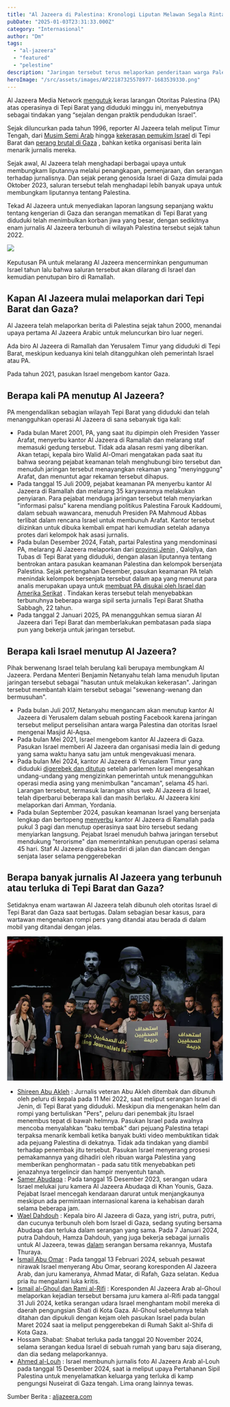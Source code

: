 ```yaml
---
title: "Al Jazeera di Palestina: Kronologi Liputan Melawan Segala Rintangan"
pubDate: "2025-01-03T23:31:33.000Z"
category: "Internasional"
author: "Dm"
tags: 
  - "al-jazeera"
  - "featured"
  - "pelestine"
description: "Jaringan tersebut terus melaporkan penderitaan warga Palestina, meskipun adanya intimidasi"
heroImage: "/src/assets/images/AP22187325578977-1683539330.png"
---
```


Al Jazeera Media Network [mengutuk](https://www.aljazeera.com/news/2025/1/1/palestinian-authority-suspends-al-jazeera-operations-in-the-west-bank) keras larangan Otoritas Palestina (PA) atas operasinya di Tepi Barat yang diduduki minggu ini, menyebutnya sebagai tindakan yang “sejalan dengan praktik pendudukan Israel”.

Sejak diluncurkan pada tahun 1996, reporter Al Jazeera telah meliput Timur Tengah, dari [Musim Semi Arab](https://www.aljazeera.com/tag/arab-spring/) hingga [kekerasan pemukim Israel](https://www.aljazeera.com/news/2024/10/10/mapping-1400-settler-attacks-in-the-occupied-west-bank-over-the-past-year) di Tepi Barat dan [perang brutal di Gaza](https://www.aljazeera.com/tag/israel-palestine-conflict/) , bahkan ketika organisasi berita lain menarik jurnalis mereka.

Sejak awal, Al Jazeera telah menghadapi berbagai upaya untuk membungkam liputannya melalui penangkapan, pemenjaraan, dan serangan terhadap jurnalisnya. Dan sejak perang genosida Israel di Gaza dimulai pada Oktober 2023, saluran tersebut telah menghadapi lebih banyak upaya untuk membungkam liputannya tentang Palestina.

Tekad Al Jazeera untuk menyediakan laporan langsung sepanjang waktu tentang kengerian di Gaza dan serangan mematikan di Tepi Barat yang diduduki telah menimbulkan korban jiwa yang besar, dengan sedikitnya enam jurnalis Al Jazeera terbunuh di wilayah Palestina tersebut sejak tahun 2022.

![](/src/assets/images/Screenshot-2024-09-22-at-9.41.16 AM-1-1726987919.png)

Keputusan PA untuk melarang Al Jazeera mencerminkan pengumuman Israel tahun lalu bahwa saluran tersebut akan dilarang di Israel dan kemudian penutupan biro di Ramallah.

## Kapan Al Jazeera mulai melaporkan dari Tepi Barat dan Gaza?

Al Jazeera telah melaporkan berita di Palestina sejak tahun 2000, menandai upaya pertama Al Jazeera Arabic untuk meluncurkan biro luar negeri.

Ada biro Al Jazeera di Ramallah dan Yerusalem Timur yang diduduki di Tepi Barat, meskipun keduanya kini telah ditangguhkan oleh pemerintah Israel atau PA.

Pada tahun 2021, pasukan Israel mengebom kantor Gaza.

## Berapa kali PA menutup Al Jazeera?

PA mengendalikan sebagian wilayah Tepi Barat yang diduduki dan telah menangguhkan operasi Al Jazeera di sana sebanyak tiga kali:

- Pada bulan Maret 2001, PA, yang saat itu dipimpin oleh Presiden Yasser Arafat, menyerbu kantor Al Jazeera di Ramallah dan melarang staf memasuki gedung tersebut. Tidak ada alasan resmi yang diberikan. Akan tetapi, kepala biro Walid Al-Omari mengatakan pada saat itu bahwa seorang pejabat keamanan telah menghubungi biro tersebut dan menuduh jaringan tersebut menayangkan rekaman yang "menyinggung" Arafat, dan menuntut agar rekaman tersebut dihapus.
- Pada tanggal 15 Juli 2009, pejabat keamanan PA menyerbu kantor Al Jazeera di Ramallah dan melarang 35 karyawannya melakukan penyiaran. Para pejabat menduga jaringan tersebut telah menyiarkan "informasi palsu" karena mendiang politikus Palestina Farouk Kaddoumi, dalam sebuah wawancara, menuduh Presiden PA Mahmoud Abbas terlibat dalam rencana Israel untuk membunuh Arafat. Kantor tersebut diizinkan untuk dibuka kembali empat hari kemudian setelah adanya protes dari kelompok hak asasi jurnalis.
- Pada bulan Desember 2024, Fatah, partai Palestina yang mendominasi PA, melarang Al Jazeera melaporkan dari [provinsi Jenin](https://www.aljazeera.com/features/2024/12/30/the-pa-crackdown-on-palestinians-appeals-to-israeli-western-interests) , Qalqilya, dan Tubas di Tepi Barat yang diduduki, dengan alasan liputannya tentang bentrokan antara pasukan keamanan Palestina dan kelompok bersenjata Palestina. Sejak pertengahan Desember, pasukan keamanan PA telah menindak kelompok bersenjata tersebut dalam apa yang menurut para analis merupakan upaya untuk [membuat PA disukai oleh Israel dan Amerika Serikat](https://www.aljazeera.com/features/2024/12/30/the-pa-crackdown-on-palestinians-appeals-to-israeli-western-interests) . Tindakan keras tersebut telah menyebabkan terbunuhnya beberapa warga sipil serta jurnalis Tepi Barat Shatha Sabbagh, 22 tahun.
- Pada tanggal 2 Januari 2025, PA menangguhkan semua siaran Al Jazeera dari Tepi Barat dan memberlakukan pembatasan pada siapa pun yang bekerja untuk jaringan tersebut.

## Berapa kali Israel menutup Al Jazeera?

Pihak berwenang Israel telah berulang kali berupaya membungkam Al Jazeera. Perdana Menteri Benjamin Netanyahu telah lama menuduh liputan jaringan tersebut sebagai "hasutan untuk melakukan kekerasan". Jaringan tersebut membantah klaim tersebut sebagai "sewenang-wenang dan bermusuhan".

- Pada bulan Juli 2017, Netanyahu mengancam akan menutup kantor Al Jazeera di Yerusalem dalam sebuah posting Facebook karena jaringan tersebut meliput perselisihan antara warga Palestina dan otoritas Israel mengenai Masjid Al-Aqsa.
- Pada bulan Mei 2021, Israel mengebom kantor Al Jazeera di Gaza. Pasukan Israel memberi Al Jazeera dan organisasi media lain di gedung yang sama waktu hanya satu jam untuk mengevakuasi menara.
- Pada bulan Mei 2024, kantor Al Jazeera di Yerusalem Timur yang diduduki [digerebek dan ditutup](https://www.aljazeera.com/news/2024/5/6/israel-bans-al-jazeera-what-does-it-mean-and-what-happens-next) setelah parlemen Israel mengesahkan undang-undang yang mengizinkan pemerintah untuk menangguhkan operasi media asing yang menimbulkan "ancaman", selama 45 hari. Larangan tersebut, termasuk larangan situs web Al Jazeera di Israel, telah diperbarui beberapa kali dan masih berlaku. Al Jazeera kini melaporkan dari Amman, Yordania.
- Pada bulan September 2024, pasukan keamanan Israel yang bersenjata lengkap dan bertopeng [menyerbu](https://www.aljazeera.com/news/2024/9/22/israel-closes-al-jazeera-bureau-in-ramallah-all-you-need-to-know) kantor Al Jazeera di Ramallah pada pukul 3 pagi dan menutup operasinya saat biro tersebut sedang menyiarkan langsung. Pejabat Israel menuduh bahwa jaringan tersebut mendukung "terorisme" dan memerintahkan penutupan operasi selama 45 hari. Staf Al Jazeera dipaksa berdiri di jalan dan diancam dengan senjata laser selama penggerebekan

## Berapa banyak jurnalis Al Jazeera yang terbunuh atau terluka di Tepi Barat dan Gaza?

Setidaknya enam wartawan Al Jazeera telah dibunuh oleh otoritas Israel di Tepi Barat dan Gaza saat bertugas. Dalam sebagian besar kasus, para wartawan mengenakan rompi pers yang ditandai atau berada di dalam mobil yang ditandai dengan jelas.

![](/src/assets/images/290A6692-1722520128.png)

- [Shireen Abu Akleh](https://www.aljazeera.com/features/longform/2023/5/11/shireen-abu-akleh-al-jazeera-reporter-and-daughter-of-palestine) : Jurnalis veteran Abu Akleh ditembak dan dibunuh oleh peluru di kepala pada 11 Mei 2022, saat meliput serangan Israel di Jenin, di Tepi Barat yang diduduki. Meskipun dia mengenakan helm dan rompi yang bertuliskan "Pers", peluru dari penembak jitu Israel menembus tepat di bawah helmnya. Pasukan Israel pada awalnya mencoba menyalahkan "baku tembak" dari pejuang Palestina tetapi terpaksa menarik kembali ketika banyak bukti video membuktikan tidak ada pejuang Palestina di dekatnya. Tidak ada tindakan yang diambil terhadap penembak jitu tersebut. Pasukan Israel menyerang prosesi pemakamannya yang dihadiri oleh ribuan warga Palestina yang memberikan penghormatan - pada satu titik menyebabkan peti jenazahnya tergelincir dan hampir menyentuh tanah.
- [Samer Abudaqa](https://www.aljazeera.com/news/2024/1/14/al-jazeeras-samer-abudaqa-was-targeted-left-to-bleed-by-israel-report) : Pada tanggal 15 Desember 2023, serangan udara Israel melukai juru kamera Al Jazeera Abudaqa di Khan Younis, Gaza. Pejabat Israel mencegah kendaraan darurat untuk menjangkaunya meskipun ada permintaan internasional karena ia kehabisan darah selama beberapa jam.
- [Wael Dahdouh](https://www.aljazeera.com/news/2023/11/1/to-kill-a-family-the-loss-of-wael-dahdouhs-family-to-israeli-bombs) : Kepala biro Al Jazeera di Gaza, yang istri, putra, putri, dan cucunya terbunuh oleh bom Israel di Gaza, sedang syuting bersama Abudaqa dan terluka dalam serangan yang sama. Pada 7 Januari 2024, putra Dahdouh, Hamza Dahdouh, yang juga bekerja sebagai jurnalis untuk Al Jazeera, tewas [dalam](https://www.aljazeera.com/news/2024/1/7/hamza-son-of-al-jazeeras-wael-dahdouh-killed-in-israeli-attack-in-gaza) serangan bersama rekannya, Mustafa Thuraya.
- [Ismail Abu Omar](https://www.aljazeera.com/news/2024/2/13/journalists-including-al-jazeera-reporter-injured-in-israel-gaza-strike) : Pada tanggal 13 Februari 2024, sebuah pesawat nirawak Israel menyerang Abu Omar, seorang koresponden Al Jazeera Arab, dan juru kameranya, Ahmad Matar, di Rafah, Gaza selatan. Kedua pria itu mengalami luka kritis.
- [Ismail al-Ghoul dan Rami al-Rifi](https://www.aljazeera.com/news/2024/7/31/al-jazeera-journalist-cameraman-killed-in-gaza-attack) : Koresponden Al Jazeera Arab al-Ghoul melaporkan kejadian tersebut bersama juru kamera al-Rifi pada tanggal 31 Juli 2024, ketika serangan udara Israel menghantam mobil mereka di daerah pengungsian Shati di Kota Gaza. Al-Ghoul sebelumnya telah ditahan dan dipukuli dengan kejam oleh pasukan Israel pada bulan Maret 2024 saat ia meliput penggerebekan di Rumah Sakit al-Shifa di Kota Gaza.
- Hossam Shabat: Shabat terluka pada tanggal 20 November 2024, selama serangan kedua Israel di sebuah rumah yang baru saja diserang, dan dia sedang melaporkannya.
- [Ahmed al-Louh](https://www.aljazeera.com/news/2024/12/15/palestinian-journalist-gaza-civil-defense-workers-killed-in-israeli-strike) : Israel membunuh jurnalis foto Al Jazeera Arab al-Louh pada tanggal 15 Desember 2024, saat ia meliput upaya Pertahanan Sipil Palestina untuk menyelamatkan keluarga yang terluka di kamp pengungsi Nuseirat di Gaza tengah. Lima orang lainnya tewas.

Sumber Berita : [aljazeera.com](https://www.aljazeera.com/news/2025/1/3/a-history-of-al-jazeera-in-palestine)
